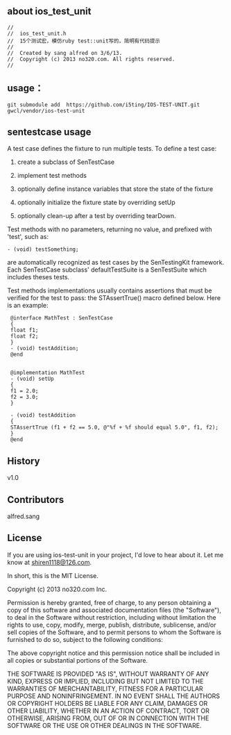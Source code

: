 
## about ios_test_unit

	//
	//  ios_test_unit.h
	//  15个测试宏，模仿ruby test::unit写的，简明有代码提示
	//
	//  Created by sang alfred on 3/6/13.
	//  Copyright (c) 2013 no320.com. All rights reserved.
	//

## usage：

	git submodule add  https://github.com/i5ting/IOS-TEST-UNIT.git gwcl/vendor/ios-test-unit


## sentestcase usage
A test case defines the fixture to run multiple tests. To define a test case:
 
 1) create a subclass of SenTestCase
 
 2) implement test methods
 
 3) optionally define instance variables that store the state of the fixture
 
 4) optionally initialize the fixture state by overriding setUp
 
 5) optionally clean-up after a test by overriding tearDown.
 
 
 Test methods with no parameters, returning no value, and prefixed with 'test', such as:

 	- (void) testSomething;

 
 are automatically recognized as test cases by the SenTestingKit framework. Each SenTestCase subclass' defaultTestSuite is a SenTestSuite which includes theses tests.
 
 Test methods implementations usually contains assertions that must be verified for the test to pass: the STAssertTrue() macro defined below. Here is an example:
 

	 
	 @interface MathTest : SenTestCase
	 {
	 float f1;
	 float f2;
	 }
	 - (void) testAddition;
	 @end
 
 
	 @implementation MathTest
	 - (void) setUp
	 {
	 f1 = 2.0;
	 f2 = 3.0;
	 }
 
	 - (void) testAddition
	 {
	 STAssertTrue (f1 + f2 == 5.0, @"%f + %f should equal 5.0", f1, f2);
	 }
	 @end
	 
 
 
## History

v1.0

## Contributors

alfred.sang


## License

If you are using ios-test-unit in your project, I'd love to hear about it.  Let me 
know at shiren1118@126.com.

In short, this is the MIT License.

Copyright (c) 2013 no320.com Inc.

Permission is hereby granted, free of charge, to any person obtaining a copy
of this software and associated documentation files (the "Software"), to deal
in the Software without restriction, including without limitation the rights
to use, copy, modify, merge, publish, distribute, sublicense, and/or sell
copies of the Software, and to permit persons to whom the Software is
furnished to do so, subject to the following conditions:

The above copyright notice and this permission notice shall be included in
all copies or substantial portions of the Software.

THE SOFTWARE IS PROVIDED "AS IS", WITHOUT WARRANTY OF ANY KIND, EXPRESS OR
IMPLIED, INCLUDING BUT NOT LIMITED TO THE WARRANTIES OF MERCHANTABILITY,
FITNESS FOR A PARTICULAR PURPOSE AND NONINFRINGEMENT. IN NO EVENT SHALL THE
AUTHORS OR COPYRIGHT HOLDERS BE LIABLE FOR ANY CLAIM, DAMAGES OR OTHER
LIABILITY, WHETHER IN AN ACTION OF CONTRACT, TORT OR OTHERWISE, ARISING FROM,
OUT OF OR IN CONNECTION WITH THE SOFTWARE OR THE USE OR OTHER DEALINGS IN
THE SOFTWARE.
